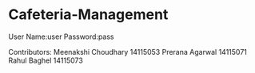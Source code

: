 # Cafeteria-Management
User Name:user
Password:pass

Contributors:
Meenakshi Choudhary
14115053
Prerana Agarwal
14115071
Rahul Baghel
14115073
